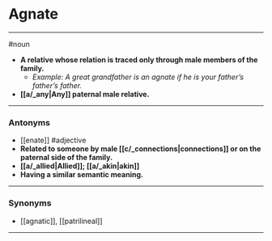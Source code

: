 # Agnate
---
#noun
- **A relative whose relation is traced only through male members of the family.**
	- _Example: A great grandfather is an agnate if he is your father’s father’s father._
- **[[a/_any|Any]] paternal male relative.**
---
### Antonyms
- [[enate]]
#adjective
- **Related to someone by male [[c/_connections|connections]] or on the paternal side of the family.**
- **[[a/_allied|Allied]]; [[a/_akin|akin]]**
- **Having a similar semantic meaning.**
---
### Synonyms
- [[agnatic]], [[patrilineal]]
---

